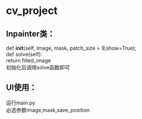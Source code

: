 # cv_project
## Inpainter类：  
def __init__(self, image, mask, patch_size = 9,show=True);  
def solve(self):  
    return filled_image  
初始化后调用solve函数即可  
  
## UI使用：  
运行main.py  
必选参数image,mask,save_position  
